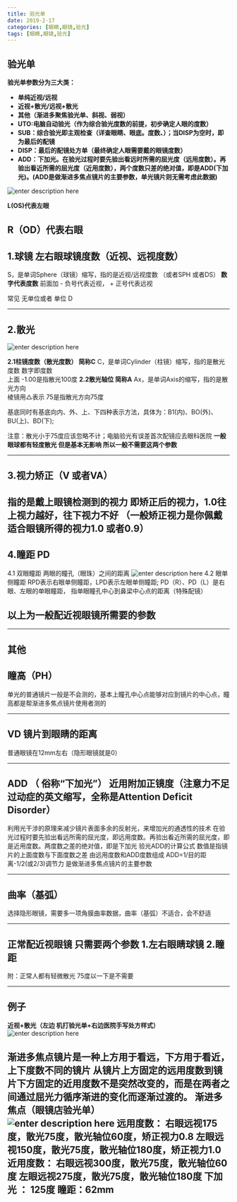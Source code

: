 ```yaml
---
title: 验光单
date: 2019-2-17
categories: [眼睛,眼镜,验光]
tags: [眼睛,眼镜,验光]
---
```



## 验光单
**验光单参数分为三大类：**
 - **单纯近视/远视**
 - **近视+散光/远视+散光**
 - **其他（渐进多聚焦验光单、斜视、弱视）**
 - **UTO:电脑自动验光（作为综合验光度数的前提，初步确定人眼的度数）**
 - **SUB：综合验光即主观检查（详查眼睛、眼底。度数、）；当DISP为空时，即为最后的配镜**
 - **DISP：最后的配镜处方单（最终确定人眼需要戴的眼镜度数）**
 - **ADD：下加光。在验光过程时要先验出看远时所需的屈光度（远用度数）。再验出看近所需的屈光度（近用度数），两个度数只差的绝对值，即是ADD(下加光)。(ADD是做渐进多焦点镜片的主要参数，单光镜片则无需考虑此数据)**

![enter description here](https://raw.githubusercontent.com/yemengweixing/Blog/master/Images/%E9%AA%8C%E5%85%89%E5%8D%95/%E9%AA%8C%E5%85%89%E5%8D%95%E5%8F%82%E6%95%B0.jpg)

**L(OS)代表左眼**                 

**R（OD）代表右眼**
----------
## 1.球镜               左右眼球镜度数（近视、远视度数）
S，是单词Sphere（球镜）缩写，指的是近视/远视度数 （或者SPH 或者DS）
**数字代表度数**
前面加     -   负号代表近视，   +    正号代表远视

常见    无单位或者  单位  D


----------
## 2.散光  
![enter description here](https://raw.githubusercontent.com/yemengweixing/Blog/master/Images/%E9%AA%8C%E5%85%89%E5%8D%95/%E6%95%A3%E5%85%89.jpg)

**2.1柱镜度数（散光度数）      简称C**
C，是单词Cylinder（柱镜）缩写，指的是散光度数
数字即度数            
上面 -1.00是指散光100度
**2.2散光轴位                 简称A**
Ax，是单词Axis的缩写，指的是散光方向    
棱镜用△表示
75是指散光方向75度

基底同时有基底向内、外、上、下四种表示方法，具体为：B1(内)、BO(外)、BU(上)、BD(下);

注意：散光小于75度应该忽略不计；电脑验光有误差首次配镜应去眼科医院
**一般眼球都有轻度散光 但是基本无影响 所以一般不需要这两个参数**


----------
## 3.视力矫正（V  或者VA）
指的是**戴上眼镜检测到的视力** 
即矫正后的视力，1.0往上视力越好，往下视力不好
（一般矫正视力是你佩戴适合眼镜所得的视力1.0 或者0.9）
----------
## 4.瞳距   PD
4.1            双眼瞳距
两眼的瞳孔（眼珠）之间的距离
![enter description here](https://raw.githubusercontent.com/yemengweixing/Blog/master/Images/%E9%AA%8C%E5%85%89%E5%8D%95/%E7%9E%B3%E8%B7%9D.jpg)
4.2  眼单侧瞳距
RPD表示右眼单侧瞳距，LPD表示左眼单侧瞳距;
PD（R）、PD（L）是右眼、左眼的单眼瞳距，
指单眼瞳孔中心到鼻梁中心点的距离（特殊配镜）


## 以上为一般配近视眼镜所需要的参数
----------
## 其他

## 瞳高（PH）

单光的普通镜片一般是不会测的，基本上瞳孔中心点能够对应到镜片的中心点，瞳高都是帮渐进多焦点镜片使用者测的

----------
## VD     镜片到眼睛的距离    
普通眼镜在12mm左右（隐形眼镜就是0）

----------
## ADD     （ 俗称“下加光”）       近用附加正镜度（注意力不足过动症的英文缩写，全称是Attention Deficit Disorder）
利用光干涉的原理来减少镜片表面多余的反射光，来增加光的通透性的技术
在验光过程时要先验出看远所需的屈光度，即远用度数。再验出看近所需的屈光度，即是近用度数。两度数之差的绝对值，即是下加光
验光ADD的计算公式
数值是指镜片的上面度数与下面度数之差        由远用度数和ADD度数组成            ADD=1/目的距离-1/2(或2/3)调节力
是做渐进多焦点镜片的主要参数

----------
## 曲率（基弧）
选择隐形眼镜，需要多一项角膜曲率数据，曲率（基弧）不适合，会不舒适

----------
## 正常配近视眼镜 只需要两个参数 1.左右眼睛球镜 2.瞳距
附：正常人都有轻微散光 75度以一下是不需要  

----------
## 例子
**近视+散光（左边 机打验光单+右边医院手写处方样式）**
![enter description here](https://raw.githubusercontent.com/yemengweixing/Blog/master/Images/%E9%AA%8C%E5%85%89%E5%8D%95/%E8%BF%91%E8%A7%86%2B%E6%95%A3%E5%85%89%EF%BC%88%E5%B7%A6%E8%BE%B9%20%E6%9C%BA%E6%89%93%E9%AA%8C%E5%85%89%E5%8D%95%2B%E5%8F%B3%E8%BE%B9%E5%8C%BB%E9%99%A2%E6%89%8B%E5%86%99%E5%A4%84%E6%96%B9%E6%A0%B7%E5%BC%8F%EF%BC%89.jpg)

渐进多焦点镜片是一种上方用于看远，下方用于看近，上下度数不同的镜片
从镜片上方固定的远用度数到镜片下方固定的近用度数不是突然改变的，而是在两者之间通过屈光力循序渐进的变化而逐渐过渡的。
**渐进多焦点（眼镜店验光单）**     
![enter description here](https://raw.githubusercontent.com/yemengweixing/Blog/master/Images/%E9%AA%8C%E5%85%89%E5%8D%95/%E6%B8%90%E8%BF%9B%E5%A4%9A%E7%84%A6%E7%82%B9%EF%BC%88%E7%9C%BC%E9%95%9C%E5%BA%97%E9%AA%8C%E5%85%89%E5%8D%95%EF%BC%89.jpg)
远用度数：
右眼远视175度，散光75度，散光轴位60度，矫正视力0.8
左眼远视150度，散光75度，散光轴位180度，矫正视力1.0
近用度数：
右眼远视300度，散光75度，散光轴位60度
左眼远视275度，散光75度，散光轴位180度
下加光 ： 125度
瞳距：62mm
----------




